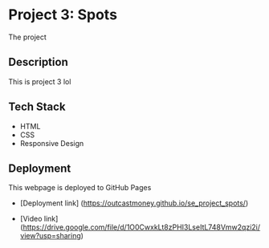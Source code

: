 # Project 3: Spots

The project

## Description 

This is project 3 lol

## Tech Stack

  - HTML
  - CSS
  - Responsive Design

  ## Deployment

  This webpage is deployed to GitHub Pages

  - [Deployment link] (https://outcastmoney.github.io/se_project_spots/)

  - [Video link] (https://drive.google.com/file/d/1O0CwxkLt8zPHI3LseItL748Vmw2qzi2i/view?usp=sharing)
